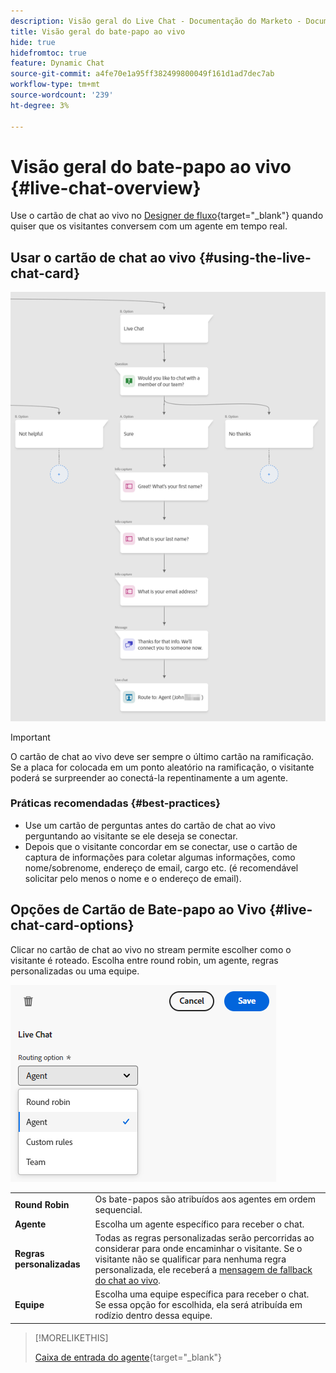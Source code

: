 ```yaml
---
description: Visão geral do Live Chat - Documentação do Marketo - Documentação do produto
title: Visão geral do bate-papo ao vivo
hide: true
hidefromtoc: true
feature: Dynamic Chat
source-git-commit: a4fe70e1a95ff382499800049f161d1ad7dec7ab
workflow-type: tm+mt
source-wordcount: '239'
ht-degree: 3%

---
```


# Visão geral do bate-papo ao vivo {#live-chat-overview}

Use o cartão de chat ao vivo no [Designer de fluxo](/help/marketo/product-docs/demand-generation/dynamic-chat-two/automated-chat/stream-designer.md){target="_blank"} quando quiser que os visitantes conversem com um agente em tempo real.

## Usar o cartão de chat ao vivo {#using-the-live-chat-card}

![](assets/live-chat-overview-1.png)

>[!IMPORTANT]
>
>O cartão de chat ao vivo deve ser sempre o último cartão na ramificação. Se a placa for colocada em um ponto aleatório na ramificação, o visitante poderá se surpreender ao conectá-la repentinamente a um agente.

### Práticas recomendadas {#best-practices}

* Use um cartão de perguntas antes do cartão de chat ao vivo perguntando ao visitante se ele deseja se conectar.
* Depois que o visitante concordar em se conectar, use o cartão de captura de informações para coletar algumas informações, como nome/sobrenome, endereço de email, cargo etc. (é recomendável solicitar pelo menos o nome e o endereço de email).

## Opções de Cartão de Bate-papo ao Vivo {#live-chat-card-options}

Clicar no cartão de chat ao vivo no stream permite escolher como o visitante é roteado. Escolha entre round robin, um agente, regras personalizadas ou uma equipe.

![](assets/live-chat-overview-2.png)

<table> 
 <tbody> 
  <tr> 
   <td><b>Round Robin</b></td>
   <td>Os bate-papos são atribuídos aos agentes em ordem sequencial.</td>
  </tr> 
  <tr> 
   <td><b>Agente</b></td>
   <td>Escolha um agente específico para receber o chat.</td>
  </tr>
    <tr> 
   <td><b>Regras personalizadas</b></td>
   <td>Todas as regras personalizadas serão percorridas ao considerar para onde encaminhar o visitante. Se o visitante não se qualificar para nenhuma regra personalizada, ele receberá a <a href="/help/marketo/product-docs/demand-generation/dynamic-chat-two/setup-and-configuration/agent-management.md#live-chat-fallback" target="_blank">mensagem de fallback do chat ao vivo</a>.</td>
  </tr> 
  <tr> 
   <td><b>Equipe</b></td>
   <td>Escolha uma equipe específica para receber o chat. Se essa opção for escolhida, ela será atribuída em rodízio dentro dessa equipe.</td>
  </tr>
 </tbody> 
</table>

>[!MORELIKETHIS]
>
>[Caixa de entrada do agente](/help/marketo/product-docs/demand-generation/dynamic-chat-two/live-chat/agent-inbox.md){target="_blank"}
